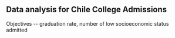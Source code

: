 ## Data analysis for Chile College Admissions

Objectives -- graduation rate, number of low socioeconomic status admitted
